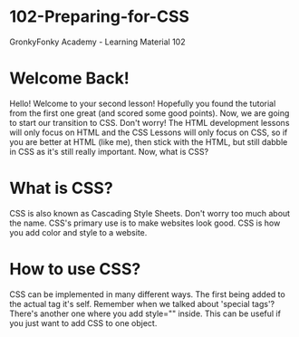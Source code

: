 # 102-Preparing-for-CSS
GronkyFonky Academy - Learning Material 102
# Welcome Back!
Hello! Welcome to your second lesson! Hopefully you found the tutorial from the first one great (and scored some good points). Now, we are going to start our transition to CSS. Don't worry! The HTML development lessons will only focus on HTML and the CSS Lessons will only focus on CSS, so if you are better at HTML (like me), then stick with the HTML, but still dabble in CSS as it's still really important. Now, what is CSS?
# What is CSS?
CSS is also known as Cascading Style Sheets. Don't worry too much about the name. CSS's primary use is to make websites look good. CSS is how you add color and style to a website.
# How to use CSS?
CSS can be implemented in many different ways. The first being added to the actual tag it's self. Remember when we talked about 'special tags'? There's another one where you add style="" inside. This can be useful if you just want to add CSS to one object.
